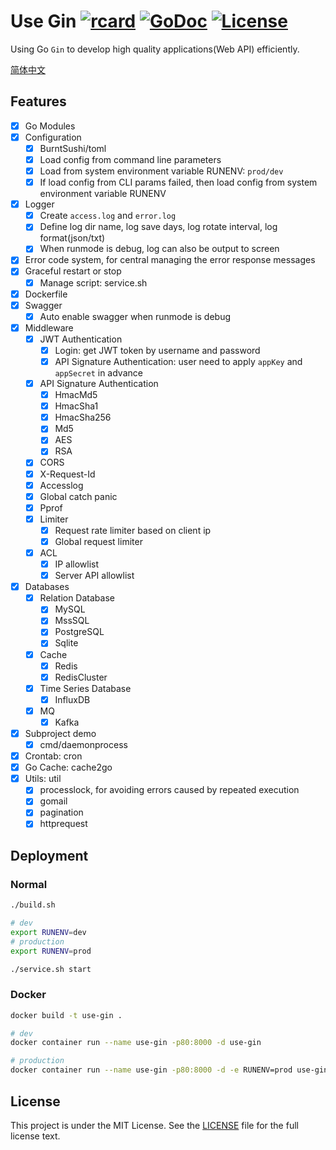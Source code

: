 # Use Gin [![rcard](https://goreportcard.com/badge/github.com/windvalley/use-gin)](https://goreportcard.com/report/github.com/windvalley/use-gin) [![GoDoc](http://img.shields.io/badge/go-documentation-blue.svg?style=flat-square)](https://godoc.org/github.com/windvalley/use-gin) [![License](http://img.shields.io/badge/license-mit-blue.svg?style=flat-square)](https://raw.githubusercontent.com/windvalley/use-gin/master/LICENSE)

Using Go `Gin` to develop high quality applications(Web API) efficiently.

[简体中文](README_ZH.md)

## Features
- [x] Go Modules
- [x] Configuration
    - [x] BurntSushi/toml
    - [x] Load config from command line parameters
    - [x] Load from system environment variable RUNENV: `prod/dev`
    - [x] If load config from CLI params failed, then load config from system environment variable RUNENV
- [x] Logger
    - [x] Create `access.log` and `error.log`
    - [x] Define log dir name, log save days, log rotate interval, log format(json/txt)
    - [x] When runmode is debug, log can also be output to screen
- [x] Error code system, for central managing the error response messages
- [x] Graceful restart or stop
    - [x] Manage script: service.sh
- [x] Dockerfile
- [x] Swagger
    - [x] Auto enable swagger when runmode is debug
- [x] Middleware
    - [x] JWT Authentication
        - [x] Login: get JWT token by username and password
        - [x] API Signature Authentication: user need to apply `appKey` and `appSecret` in advance
    - [x] API Signature Authentication
        - [x] HmacMd5
        - [x] HmacSha1
        - [x] HmacSha256
        - [x] Md5
        - [x] AES
        - [x] RSA
    - [x] CORS
    - [x] X-Request-Id
    - [x] Accesslog
    - [x] Global catch panic
    - [x] Pprof
    - [x] Limiter
        - [x] Request rate limiter based on client ip
        - [x] Global request limiter
    - [x] ACL
        - [x] IP allowlist
        - [x] Server API allowlist
- [x] Databases
    - [x] Relation Database
        - [x] MySQL
        - [x] MssSQL
        - [x] PostgreSQL
        - [x] Sqlite
    - [x] Cache
        - [x] Redis
        - [x] RedisCluster
    - [x] Time Series Database
        - [x] InfluxDB
    - [x] MQ
        - [x] Kafka
- [x] Subproject demo
    - [x] cmd/daemonprocess
- [x] Crontab: cron
- [x] Go Cache: cache2go
- [x] Utils: util
    - [x] processlock, for avoiding errors caused by repeated execution
    - [x] gomail
    - [x] pagination
    - [x] httprequest

## Deployment

### Normal
```bash
./build.sh

# dev
export RUNENV=dev
# production
export RUNENV=prod

./service.sh start
```

### Docker
```bash
docker build -t use-gin .

# dev
docker container run --name use-gin -p80:8000 -d use-gin

# production
docker container run --name use-gin -p80:8000 -d -e RUNENV=prod use-gin
```

## License

This project is under the MIT License. See the [LICENSE](LICENSE) file for the full license text.
